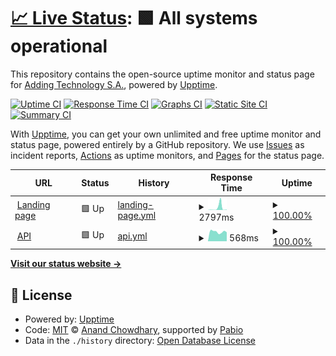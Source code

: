# [📈 Live Status](https://status.falles.app): <!--live status--> **🟩 All systems operational**

This repository contains the open-source uptime monitor and status page for [Adding Technology S.A.](https://www.addingtechnology.es), powered by [Upptime](https://github.com/upptime/upptime).

[![Uptime CI](https://github.com/Adding-Technology/falles.app.api.upptime/workflows/Uptime%20CI/badge.svg)](https://github.com/Adding-Technology/falles.app.api.upptime/actions?query=workflow%3A%22Uptime+CI%22)
[![Response Time CI](https://github.com/Adding-Technology/falles.app.api.upptime/workflows/Response%20Time%20CI/badge.svg)](https://github.com/Adding-Technology/falles.app.api.upptime/actions?query=workflow%3A%22Response+Time+CI%22)
[![Graphs CI](https://github.com/Adding-Technology/falles.app.api.upptime/workflows/Graphs%20CI/badge.svg)](https://github.com/Adding-Technology/falles.app.api.upptime/actions?query=workflow%3A%22Graphs+CI%22)
[![Static Site CI](https://github.com/Adding-Technology/falles.app.api.upptime/workflows/Static%20Site%20CI/badge.svg)](https://github.com/Adding-Technology/falles.app.api.upptime/actions?query=workflow%3A%22Static+Site+CI%22)
[![Summary CI](https://github.com/Adding-Technology/falles.app.api.upptime/workflows/Summary%20CI/badge.svg)](https://github.com/Adding-Technology/falles.app.api.upptime/actions?query=workflow%3A%22Summary+CI%22)

With [Upptime](https://upptime.js.org), you can get your own unlimited and free uptime monitor and status page, powered entirely by a GitHub repository. We use [Issues](https://github.com/Adding-Technology/falles.app.api.upptime/issues) as incident reports, [Actions](https://github.com/Adding-Technology/falles.app.api.upptime/actions) as uptime monitors, and [Pages](https://status.falles.app) for the status page.

<!--start: status pages-->
<!-- This summary is generated by Upptime (https://github.com/upptime/upptime) -->
<!-- Do not edit this manually, your changes will be overwritten -->
<!-- prettier-ignore -->
| URL | Status | History | Response Time | Uptime |
| --- | ------ | ------- | ------------- | ------ |
| <img alt="" src="https://falles.app/favicon.png" height="13"> [Landing page](https://falles.app) | 🟩 Up | [landing-page.yml](https://github.com/Adding-Technology/falles.app.api.upptime/commits/HEAD/history/landing-page.yml) | <details><summary><img alt="Response time graph" src="./graphs/landing-page/response-time-week.png" height="20"> 2797ms</summary><br><a href="https://status.falles.app/history/landing-page"><img alt="Response time 289" src="https://img.shields.io/endpoint?url=https%3A%2F%2Fraw.githubusercontent.com%2FAdding-Technology%2Ffalles.app.api.upptime%2FHEAD%2Fapi%2Flanding-page%2Fresponse-time.json"></a><br><a href="https://status.falles.app/history/landing-page"><img alt="24-hour response time 354" src="https://img.shields.io/endpoint?url=https%3A%2F%2Fraw.githubusercontent.com%2FAdding-Technology%2Ffalles.app.api.upptime%2FHEAD%2Fapi%2Flanding-page%2Fresponse-time-day.json"></a><br><a href="https://status.falles.app/history/landing-page"><img alt="7-day response time 2797" src="https://img.shields.io/endpoint?url=https%3A%2F%2Fraw.githubusercontent.com%2FAdding-Technology%2Ffalles.app.api.upptime%2FHEAD%2Fapi%2Flanding-page%2Fresponse-time-week.json"></a><br><a href="https://status.falles.app/history/landing-page"><img alt="30-day response time 984" src="https://img.shields.io/endpoint?url=https%3A%2F%2Fraw.githubusercontent.com%2FAdding-Technology%2Ffalles.app.api.upptime%2FHEAD%2Fapi%2Flanding-page%2Fresponse-time-month.json"></a><br><a href="https://status.falles.app/history/landing-page"><img alt="1-year response time 289" src="https://img.shields.io/endpoint?url=https%3A%2F%2Fraw.githubusercontent.com%2FAdding-Technology%2Ffalles.app.api.upptime%2FHEAD%2Fapi%2Flanding-page%2Fresponse-time-year.json"></a></details> | <details><summary><a href="https://status.falles.app/history/landing-page">100.00%</a></summary><a href="https://status.falles.app/history/landing-page"><img alt="All-time uptime 100.00%" src="https://img.shields.io/endpoint?url=https%3A%2F%2Fraw.githubusercontent.com%2FAdding-Technology%2Ffalles.app.api.upptime%2FHEAD%2Fapi%2Flanding-page%2Fuptime.json"></a><br><a href="https://status.falles.app/history/landing-page"><img alt="24-hour uptime 100.00%" src="https://img.shields.io/endpoint?url=https%3A%2F%2Fraw.githubusercontent.com%2FAdding-Technology%2Ffalles.app.api.upptime%2FHEAD%2Fapi%2Flanding-page%2Fuptime-day.json"></a><br><a href="https://status.falles.app/history/landing-page"><img alt="7-day uptime 100.00%" src="https://img.shields.io/endpoint?url=https%3A%2F%2Fraw.githubusercontent.com%2FAdding-Technology%2Ffalles.app.api.upptime%2FHEAD%2Fapi%2Flanding-page%2Fuptime-week.json"></a><br><a href="https://status.falles.app/history/landing-page"><img alt="30-day uptime 100.00%" src="https://img.shields.io/endpoint?url=https%3A%2F%2Fraw.githubusercontent.com%2FAdding-Technology%2Ffalles.app.api.upptime%2FHEAD%2Fapi%2Flanding-page%2Fuptime-month.json"></a><br><a href="https://status.falles.app/history/landing-page"><img alt="1-year uptime 100.00%" src="https://img.shields.io/endpoint?url=https%3A%2F%2Fraw.githubusercontent.com%2FAdding-Technology%2Ffalles.app.api.upptime%2FHEAD%2Fapi%2Flanding-page%2Fuptime-year.json"></a></details>
| <img alt="" src="https://falles.app/favicon.png" height="13"> [API](https://api.falles.app/health) | 🟩 Up | [api.yml](https://github.com/Adding-Technology/falles.app.api.upptime/commits/HEAD/history/api.yml) | <details><summary><img alt="Response time graph" src="./graphs/api/response-time-week.png" height="20"> 568ms</summary><br><a href="https://status.falles.app/history/api"><img alt="Response time 563" src="https://img.shields.io/endpoint?url=https%3A%2F%2Fraw.githubusercontent.com%2FAdding-Technology%2Ffalles.app.api.upptime%2FHEAD%2Fapi%2Fapi%2Fresponse-time.json"></a><br><a href="https://status.falles.app/history/api"><img alt="24-hour response time 506" src="https://img.shields.io/endpoint?url=https%3A%2F%2Fraw.githubusercontent.com%2FAdding-Technology%2Ffalles.app.api.upptime%2FHEAD%2Fapi%2Fapi%2Fresponse-time-day.json"></a><br><a href="https://status.falles.app/history/api"><img alt="7-day response time 568" src="https://img.shields.io/endpoint?url=https%3A%2F%2Fraw.githubusercontent.com%2FAdding-Technology%2Ffalles.app.api.upptime%2FHEAD%2Fapi%2Fapi%2Fresponse-time-week.json"></a><br><a href="https://status.falles.app/history/api"><img alt="30-day response time 594" src="https://img.shields.io/endpoint?url=https%3A%2F%2Fraw.githubusercontent.com%2FAdding-Technology%2Ffalles.app.api.upptime%2FHEAD%2Fapi%2Fapi%2Fresponse-time-month.json"></a><br><a href="https://status.falles.app/history/api"><img alt="1-year response time 563" src="https://img.shields.io/endpoint?url=https%3A%2F%2Fraw.githubusercontent.com%2FAdding-Technology%2Ffalles.app.api.upptime%2FHEAD%2Fapi%2Fapi%2Fresponse-time-year.json"></a></details> | <details><summary><a href="https://status.falles.app/history/api">100.00%</a></summary><a href="https://status.falles.app/history/api"><img alt="All-time uptime 99.99%" src="https://img.shields.io/endpoint?url=https%3A%2F%2Fraw.githubusercontent.com%2FAdding-Technology%2Ffalles.app.api.upptime%2FHEAD%2Fapi%2Fapi%2Fuptime.json"></a><br><a href="https://status.falles.app/history/api"><img alt="24-hour uptime 100.00%" src="https://img.shields.io/endpoint?url=https%3A%2F%2Fraw.githubusercontent.com%2FAdding-Technology%2Ffalles.app.api.upptime%2FHEAD%2Fapi%2Fapi%2Fuptime-day.json"></a><br><a href="https://status.falles.app/history/api"><img alt="7-day uptime 100.00%" src="https://img.shields.io/endpoint?url=https%3A%2F%2Fraw.githubusercontent.com%2FAdding-Technology%2Ffalles.app.api.upptime%2FHEAD%2Fapi%2Fapi%2Fuptime-week.json"></a><br><a href="https://status.falles.app/history/api"><img alt="30-day uptime 99.96%" src="https://img.shields.io/endpoint?url=https%3A%2F%2Fraw.githubusercontent.com%2FAdding-Technology%2Ffalles.app.api.upptime%2FHEAD%2Fapi%2Fapi%2Fuptime-month.json"></a><br><a href="https://status.falles.app/history/api"><img alt="1-year uptime 99.99%" src="https://img.shields.io/endpoint?url=https%3A%2F%2Fraw.githubusercontent.com%2FAdding-Technology%2Ffalles.app.api.upptime%2FHEAD%2Fapi%2Fapi%2Fuptime-year.json"></a></details>

<!--end: status pages-->

[**Visit our status website →**](https://status.falles.app)

## 📄 License

- Powered by: [Upptime](https://github.com/upptime/upptime)
- Code: [MIT](./LICENSE) © [Anand Chowdhary](https://anandchowdhary.com), supported by [Pabio](https://pabio.com)
- Data in the `./history` directory: [Open Database License](https://opendatacommons.org/licenses/odbl/1-0/)
